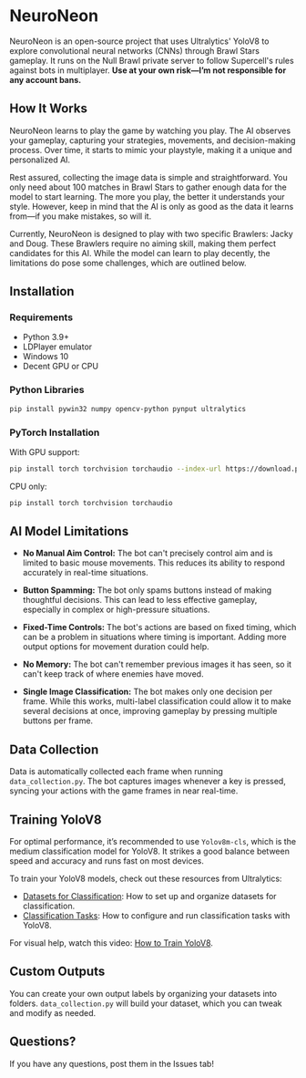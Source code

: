 # NeuroNeon

NeuroNeon is an open-source project that uses Ultralytics' YoloV8 to explore convolutional neural networks (CNNs) through Brawl Stars gameplay. It runs on the Null Brawl private server to follow Supercell's rules against bots in multiplayer. **Use at your own risk—I’m not responsible for any account bans.**

## How It Works

NeuroNeon learns to play the game by watching you play. The AI observes your gameplay, capturing your strategies, movements, and decision-making process. Over time, it starts to mimic your playstyle, making it a unique and personalized AI.

Rest assured, collecting the image data is simple and straightforward. You only need about 100 matches in Brawl Stars to gather enough data for the model to start learning. The more you play, the better it understands your style. However, keep in mind that the AI is only as good as the data it learns from—if you make mistakes, so will it.

Currently, NeuroNeon is designed to play with two specific Brawlers: Jacky and Doug. These Brawlers require no aiming skill, making them perfect candidates for this AI. While the model can learn to play decently, the limitations do pose some challenges, which are outlined below.

## Installation

### Requirements
- Python 3.9+
- LDPlayer emulator
- Windows 10
- Decent GPU or CPU

### Python Libraries
```bash
pip install pywin32 numpy opencv-python pynput ultralytics
```

### PyTorch Installation
With GPU support:
```bash
pip install torch torchvision torchaudio --index-url https://download.pytorch.org/whl/cu118
```
CPU only:
```bash
pip install torch torchvision torchaudio
```

## AI Model Limitations

- **No Manual Aim Control:** The bot can't precisely control aim and is limited to basic mouse movements. This reduces its ability to respond accurately in real-time situations.
  
- **Button Spamming:** The bot only spams buttons instead of making thoughtful decisions. This can lead to less effective gameplay, especially in complex or high-pressure situations.

- **Fixed-Time Controls:** The bot's actions are based on fixed timing, which can be a problem in situations where timing is important. Adding more output options for movement duration could help.

- **No Memory:** The bot can't remember previous images it has seen, so it can't keep track of where enemies have moved.

- **Single Image Classification:** The bot makes only one decision per frame. While this works, multi-label classification could allow it to make several decisions at once, improving gameplay by pressing multiple buttons per frame.

## Data Collection

Data is automatically collected each frame when running `data_collection.py`. The bot captures images whenever a key is pressed, syncing your actions with the game frames in near real-time.

## Training YoloV8

For optimal performance, it’s recommended to use `Yolov8m-cls`, which is the medium classification model for YoloV8. It strikes a good balance between speed and accuracy and runs fast on most devices.

To train your YoloV8 models, check out these resources from Ultralytics:

- [Datasets for Classification](https://docs.ultralytics.com/datasets/classify/): How to set up and organize datasets for classification.
- [Classification Tasks](https://docs.ultralytics.com/tasks/classify/): How to configure and run classification tasks with YoloV8.

For visual help, watch this video: [How to Train YoloV8](https://youtu.be/9a1oRKIi104?si=Dj-Y7qqrMbes8Fq6).

## Custom Outputs

You can create your own output labels by organizing your datasets into folders. `data_collection.py` will build your dataset, which you can tweak and modify as needed.

## Questions?

If you have any questions, post them in the Issues tab!